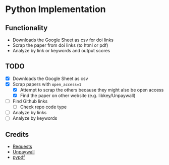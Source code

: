 # Python Implementation

## Functionality

- Downloads the Google Sheet as csv for doi links
- Scrap the paper from doi links (to html or pdf)
- Analyze by link or keywords and output scores

## TODO
- [x] Downloads the Google Sheet as csv
- [x] Scrap papers with `open_access=1`
  - [x] Attempt to scrap the others because they might also be open access
  - [x] Find the paper on other website (e.g. libkey/Unpaywall)
- [ ] Find Github links
  - [ ] Check repo code type
- [ ] Analyze by links
- [ ] Analyze by keywords

## Credits
- [Requests](https://requests.readthedocs.io/en/master/)
- [Unpaywall](https://unpaywall.org/)
- [pypdf](https://github.com/py-pdf/pypdf)